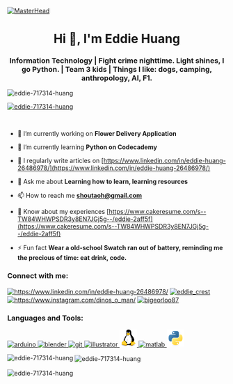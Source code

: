 [![MasterHead](https://i.imgur.com/G7XrGng.gif)](https://linktr.ee/eddiehuang)
<h1 align="center">Hi 👋, I'm Eddie Huang</h1>
<h3 align="center">Information Technology | Fight crime nighttime. Light shines, I go Python. | Team 3 kids | Things I like: dogs, camping, anthropology, AI, F1.</h3>

<p align="left"> <img src="https://komarev.com/ghpvc/?username=eddie-717314-huang&label=Profile%20views&color=0e75b6&style=flat" alt="eddie-717314-huang" /> </p>
<p align="left"> <a href="https://github.com/ryo-ma/github-profile-trophy"><img src="https://github-profile-trophy.vercel.app/?username=eddie-717314-huang" alt="eddie-717314-huang" /></a> </p>

<p align="left"> <a href="https://twitter.com/" target="blank"><img src="https://img.shields.io/twitter/follow/?logo=twitter&style=for-the-badge" alt="" /></a> </p>

- 🔭 I’m currently working on **Flower Delivery Application**

- 🌱 I’m currently learning **Python on Codecademy**

- 📝 I regularly write articles on [https://www.linkedin.com/in/eddie-huang-26486978/](https://www.linkedin.com/in/eddie-huang-26486978/)

- 💬 Ask me about **Learning how to learn, learning resources**

- 📫 How to reach me **shoutaoh@gmail.com**

- 📄 Know about my experiences [https://www.cakeresume.com/s--TW84WHWPSDR3y8EN7JGj5g--/eddie-2aff5f](https://www.cakeresume.com/s--TW84WHWPSDR3y8EN7JGj5g--/eddie-2aff5f)

- ⚡ Fun fact **Wear a old-school Swatch ran out of battery, reminding me the precious of time: eat drink, code.**

<h3 align="left">Connect with me:</h3>
<p align="left">
<a href="https://linkedin.com/in/https://www.linkedin.com/in/eddie-huang-26486978/" target="blank"><img align="center" src="https://raw.githubusercontent.com/rahuldkjain/github-profile-readme-generator/master/src/images/icons/Social/linked-in-alt.svg" alt="https://www.linkedin.com/in/eddie-huang-26486978/" height="30" width="40" /></a>
<a href="https://kaggle.com/eddie_crest" target="blank"><img align="center" src="https://raw.githubusercontent.com/rahuldkjain/github-profile-readme-generator/master/src/images/icons/Social/kaggle.svg" alt="eddie_crest" height="30" width="40" /></a>
<a href="https://instagram.com/https://www.instagram.com/dinos_o_man/" target="blank"><img align="center" src="https://raw.githubusercontent.com/rahuldkjain/github-profile-readme-generator/master/src/images/icons/Social/instagram.svg" alt="https://www.instagram.com/dinos_o_man/" height="30" width="40" /></a>
<a href="https://www.leetcode.com/bigeorloo87" target="blank"><img align="center" src="https://raw.githubusercontent.com/rahuldkjain/github-profile-readme-generator/master/src/images/icons/Social/leet-code.svg" alt="bigeorloo87" height="30" width="40" /></a>
</p>

<h3 align="left">Languages and Tools:</h3>
<p align="left"> <a href="https://www.arduino.cc/" target="_blank" rel="noreferrer"> <img src="https://cdn.worldvectorlogo.com/logos/arduino-1.svg" alt="arduino" width="40" height="40"/> </a> <a href="https://www.blender.org/" target="_blank" rel="noreferrer"> <img src="https://download.blender.org/branding/community/blender_community_badge_white.svg" alt="blender" width="40" height="40"/> </a> <a href="https://git-scm.com/" target="_blank" rel="noreferrer"> <img src="https://www.vectorlogo.zone/logos/git-scm/git-scm-icon.svg" alt="git" width="40" height="40"/> </a> <a href="https://www.adobe.com/in/products/illustrator.html" target="_blank" rel="noreferrer"> <img src="https://www.vectorlogo.zone/logos/adobe_illustrator/adobe_illustrator-icon.svg" alt="illustrator" width="40" height="40"/> </a> <a href="https://www.linux.org/" target="_blank" rel="noreferrer"> <img src="https://raw.githubusercontent.com/devicons/devicon/master/icons/linux/linux-original.svg" alt="linux" width="40" height="40"/> </a> <a href="https://www.mathworks.com/" target="_blank" rel="noreferrer"> <img src="https://upload.wikimedia.org/wikipedia/commons/2/21/Matlab_Logo.png" alt="matlab" width="40" height="40"/> </a> <a href="https://www.python.org" target="_blank" rel="noreferrer"> <img src="https://raw.githubusercontent.com/devicons/devicon/master/icons/python/python-original.svg" alt="python" width="40" height="40"/> </a> </p>

<p><img align="left" src="https://github-readme-stats.vercel.app/api/top-langs?username=eddie-717314-huang&show_icons=true&locale=en&layout=compact" alt="eddie-717314-huang" /></p>

<p>&nbsp;<img align="center" src="https://github-readme-stats.vercel.app/api?username=eddie-717314-huang&show_icons=true&locale=en" alt="eddie-717314-huang" /></p>

<p><img align="center" src="https://github-readme-streak-stats.herokuapp.com/?user=eddie-717314-huang&" alt="eddie-717314-huang" /></p>
